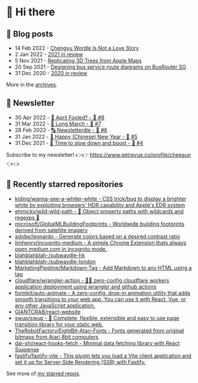 # 👋 Hi there

## 📝 Blog posts

<!-- feed start -->
- 14 Feb 2022 - [Chengyu Wordle Is Not a Love Story](https://cheeaun.com/blog/2022/02/chengyu-wordle-is-not-a-love-story/)
- 2 Jan 2022 - [2021 in review](https://cheeaun.com/blog/2022/01/2021-in-review/)
- 5 Nov 2021 - [Replicating 3D Trees from Apple Maps](https://cheeaun.com/blog/2021/11/replicating-3d-trees-apple-maps/)
- 20 Sep 2021 - [Designing bus service route diagrams on BusRouter SG](https://cheeaun.com/blog/2021/09/bus-service-route-diagrams-busrouter-sg/)
- 31 Dec 2020 - [2020 in review](https://cheeaun.com/blog/2020/12/2020-in-review/)
<!-- feed end -->

More in the [archives](https://cheeaun.com/blog/archives/).

## 📰 Newsletter

<!-- newsletter start -->
- 30 Apr 2022 - [🤔 April Fooled? - 🥫 #8](https://www.getrevue.co/profile/cheeaun/issues/april-fooled-8-1112032)
- 31 Mar 2022 - [🚶 Long March - 🥫 #7](https://www.getrevue.co/profile/cheeaun/issues/long-march-7-1061697)
- 28 Feb 2022 - [🔠 Newsletterdle - 🥫 #6](https://www.getrevue.co/profile/cheeaun/issues/newsletterdle-6-1014288)
- 31 Jan 2022 - [🧧 Happy (Chinese) New Year - 🥫 #5](https://www.getrevue.co/profile/cheeaun/issues/happy-chinese-new-year-5-963222)
- 31 Dec 2021 - [🥃 Time to slow down and boost - 🥫 #4](https://www.getrevue.co/profile/cheeaun/issues/time-to-slow-down-and-boost-4-906334)
<!-- newsletter end -->

Subscribe to my newsletter! 👉👉 https://www.getrevue.co/profile/cheeaun 👈👈

## 🌟 Recently starred repositories

<!-- starred repos start -->
- [kiding/wanna-see-a-whiter-white - CSS trick/bug to display a brighter white by exploiting browsers' HDR capability and Apple's EDR system](https://github.com/kiding/wanna-see-a-whiter-white)
- [ehmicky/wild-wild-path - 🤠 Object property paths with wildcards and regexps 🌵](https://github.com/ehmicky/wild-wild-path)
- [microsoft/GlobalMLBuildingFootprints - Worldwide building footprints derived from satellite imagery ](https://github.com/microsoft/GlobalMLBuildingFootprints)
- [adobe/leonardo - Generate colors based on a desired contrast ratio](https://github.com/adobe/leonardo)
- [limhenry/incognito-medium - A simple Chrome Extension thats always open medium.com in incognito mode.](https://github.com/limhenry/incognito-medium)
- [blahblahblah-/subwaydle-hk](https://github.com/blahblahblah-/subwaydle-hk)
- [blahblahblah-/subwaydle-london](https://github.com/blahblahblah-/subwaydle-london)
- [MarketingPipeline/Markdown-Tag - Add Markdown to any HTML using a <md> tag](https://github.com/MarketingPipeline/Markdown-Tag)
- [cloudflare/wrangler-action - 🧙‍♀️ zero-config cloudflare workers application deployment using wrangler and github actions](https://github.com/cloudflare/wrangler-action)
- [formkit/auto-animate - A zero-config, drop-in animation utility that adds smooth transitions to your web app. You can use it with React, Vue, or any other JavaScript application.](https://github.com/formkit/auto-animate)
- [GIANTCRAB/react-website](https://github.com/GIANTCRAB/react-website)
- [swup/swup - :tada: Complete, flexible, extensible and easy to use page transition library for your static web.](https://github.com/swup/swup)
- [TheRobotFactory/EightBit-Atari-Fonts - Fonts generated from original bitmaps from Atari 8bit computers](https://github.com/TheRobotFactory/EightBit-Atari-Fonts)
- [dai-shi/react-hooks-fetch - Minimal data fetching library with React Suspense](https://github.com/dai-shi/react-hooks-fetch)
- [fastify/fastify-vite - This plugin lets you load a Vite client application and set it up for Server-Side Rendering (SSR) with Fastify.](https://github.com/fastify/fastify-vite)
<!-- starred repos end -->

See more of [my starred repos](https://github.com/stars/cheeaun/).